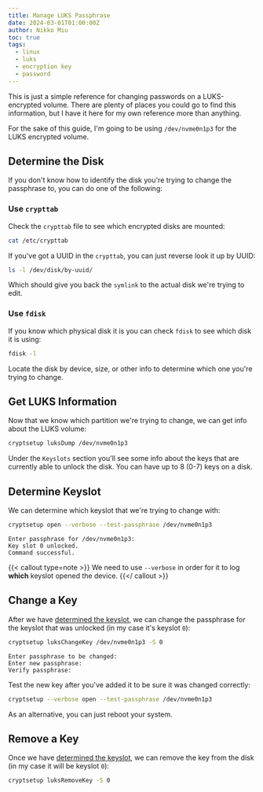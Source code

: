 ```yaml
---
title: Manage LUKS Passphrase
date: 2024-03-01T01:00:00Z
author: Nikko Miu
toc: true
tags:
  - linux
  - luks
  - encryption key
  - password
---
```


This is just a simple reference for changing passwords on a LUKS-encrypted volume. There are plenty
of places you could go to find this information, but I have it here for my own reference more than
anything.

<!--more-->

For the sake of this guide, I'm going to be using `/dev/nvme0n1p3` for the LUKS encrypted volume.

## Determine the Disk

If you don't know how to identify the disk you're trying to change the passphrase to, you can do
one of the following:

### Use `crypttab`

Check the `crypttab` file to see which encrypted disks are mounted:

```bash
cat /etc/crypttab
```

If you've got a UUID in the `crypttab`, you can just reverse look it up by UUID:

```bash
ls -l /dev/disk/by-uuid/
```

Which should give you back the `symlink` to the actual disk we're trying to edit.

### Use `fdisk`

If you know which physical disk it is you can check `fdisk` to see which disk it is using:

```bash
fdisk -l
```

Locate the disk by device, size, or other info to determine which one you're trying to change.

## Get LUKS Information

Now that we know which partition we're trying to change, we can get info about the LUKS volume:

```bash
cryptsetup luksDump /dev/nvme0n1p3
```

Under the `Keyslots` section you'll see some info about the keys that are currently able to unlock
the disk. You can have up to 8 (0-7) keys on a disk.

## Determine Keyslot

We can determine which keyslot that we're trying to change with:

```bash
cryptsetup open --verbose --test-passphrase /dev/nvme0n1p3
```

```output
Enter passphrase for /dev/nvme0n1p3:
Key slot 0 unlocked.
Command successful.
```

{{< callout type=note >}}
We need to use `--verbose` in order for it to log **which** keyslot opened the device.
{{</ callout >}}

## Change a Key

After we have [determined the keyslot](#determine-keyslot), we can change the passphrase for the
keyslot that was unlocked (in my case it's keyslot `0`):

```bash
cryptsetup luksChangeKey /dev/nvme0n1p3 -S 0
```

```output
Enter passphrase to be changed:
Enter new passphrase:
Verify passphrase:
```

Test the new key after you've added it to be sure it was changed correctly:

```bash
cryptsetup --verbose open --test-passphrase /dev/nvme0n1p3
```

As an alternative, you can just reboot your system.

## Remove a Key

Once we have [determined the keyslot](#determine-keyslot), we can remove the key from the disk
(in my case it will be keyslot `0`):

```bash
cryptsetup luksRemoveKey -S 0
```
